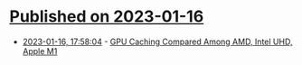 # [Published on 2023-01-16](index.md)

* [2023-01-16, 17:58:04](https://news.ycombinator.com/item?id=34403464) - [GPU Caching Compared Among AMD, Intel UHD, Apple M1](https://chipsandcheese.com/2022/05/21/igpu-cache-setups-compared-including-m1/)
